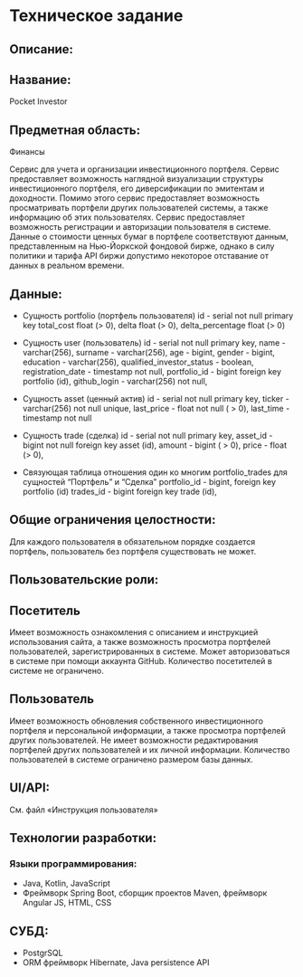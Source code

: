# Техническое задание
## Описание:

## Название:
Pocket Investor

## Предметная область:
Финансы

Сервис для учета и организации инвестиционного портфеля. Сервис предоставляет возможность наглядной визуализации структуры инвестиционного портфеля, его диверсификации по эмитентам и доходности. Помимо этого сервис предоставляет возможность просматривать портфели других пользователей системы, а также информацию об этих пользователях. Сервис предоставляет возможность регистрации и авторизации пользователя в системе.
Данные о стоимости ценных бумаг в портфеле соответствуют данным, представленным на Нью-Йоркской фондовой бирже, однако в силу политики и тарифа API биржи допустимо некоторое отставание от данных в реальном времени.

## Данные:

- Сущность portfolio (портфель пользователя)
id - serial not null primary key
total_cost             float (> 0),
delta                 float (> 0),
delta_percentage       float (> 0)

- Сущность user (пользователь)
id - serial not null primary key,
name - varchar(256),
surname - varchar(256),
age - bigint,
gender - bigint,
education - varchar(256),
qualified_investor_status - boolean,
registration_date - timestamp not null,
portfolio_id - bigint foreign key portfolio (id),
github_login - varchar(256) not null,

- Сущность asset (ценный актив)
id - serial not null  primary key,
ticker - varchar(256) not null unique,
last_price - float not null ( > 0),
last_time - timestamp not null

- Сущность trade (сделка)
id - serial not null  primary key,
asset_id - bigint not null foreign key asset (id),
amount - bigint ( > 0),
price - float (> 0),

- Связующая таблица отношения один ко многим portfolio_trades для сущностей “Портфель” и “Сделка”
portfolio_id - bigint, foreign key portfolio (id)
trades_id - bigint foreign key trade (id),


## Общие ограничения целостности:
Для каждого пользователя в обязательном порядке создается портфель, пользователь без портфеля существовать не может.

## Пользовательские роли:

## Посетитель
Имеет возможность ознакомления с описанием и инструкцией использования сайта, а также возможность просмотра портфелей пользователей, зарегистрированных в системе. Может авторизоваться в системе при помощи аккаунта GitHub.
Количество посетителей в системе не ограничено.

## Пользователь
Имеет возможность обновления собственного инвестиционного портфеля и персональной информации, а также просмотра портфелей других пользователей. Не имеет возможности редактирования портфелей других пользователей и их личной информации. 
Количество пользователей в системе ограничено размером базы данных.

## UI/API:
См. файл «Инструкция пользователя»

## Технологии разработки:

### Языки программирования:
- Java, Kotlin, JavaScript
- Фреймворк Spring Boot, сборщик проектов Maven, фреймворк Angular JS, HTML, CSS

## СУБД:
- PostgrSQL
- ORM фреймворк Hibernate, Java persistence API